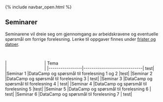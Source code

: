 {% include navbar_open.html %}
## Seminarer

<p>Seminarene vil dreie seg om gjennomgang av arbeidskravene og eventuelle spørsmål om forrige forelesning. Lenke til oppgaver finnes under <a href='https://uit-sok-1003-h22.github.io/frister.html'>frister og datoer</a>. </p><br>								


| <img width=120/>|  Tema <img width=500/>                      |  <img width=120/>|
|-----------------|------------------------------| test|
|Seminar 1        |DataCamp og spørsmål til forelesning 1 og 2  |test|
|Seminar 2        |DataCamp og spørsmål til forelesning 3       | test|
|Seminar 3        |DataCamp og spørsmål til forelesning 4       | test|
|Seminar 4        |DataCamp og spørsmål til forelesning 5       |test|
|Seminar 5        |DataCamp og spørsmål til forelesning 6       | test|
|Seminar 6        |DataCamp og spørsmål til forelesning 7       | test|

